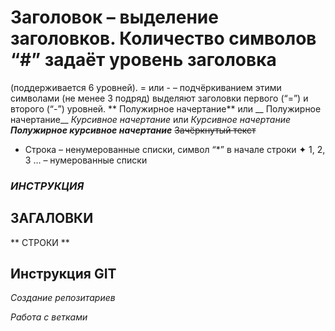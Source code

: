 # Заголовок – выделение заголовков. Количество символов “#” задаёт уровень заголовка
(поддерживается 6 уровней).
= или - – подчёркиванием этими символами (не менее 3 подряд) выделяют заголовки первого
(“=”) и второго (“-”) уровней.
** Полужирное начертание** или __ Полужирное начертание__
*Курсивное начертание* или _Курсивное начертание_
***Полужирное курсивное начертание***
 ~~Зачёркнутый текст~~
 * Строка – ненумерованные списки, символ “*” в начале строки
✦ 1, 2, 3 … – нумерованные списки



### ***ИНСТРУКЦИЯ*** 

## **ЗАГАЛОВКИ**


** СТРОКИ **




## Инструкция GIT

*Создание репозитариев*

*Работа с ветками*